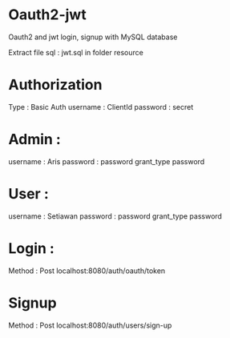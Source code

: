 # Oauth2-jwt
Oauth2 and jwt login, signup with MySQL database

Extract file sql : jwt.sql in folder resource

# Authorization
Type : Basic Auth
username : ClientId
password : secret

# Admin :
username : Aris
password : password
grant_type password

# User :
username : Setiawan
password : password
grant_type password

# Login :
Method : Post
localhost:8080/auth/oauth/token

# Signup
Method : Post
localhost:8080/auth/users/sign-up
